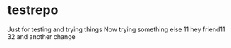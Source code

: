 # testrepo
Just for testing and trying things
Now trying something else
11
hey friend11
32
and another change
